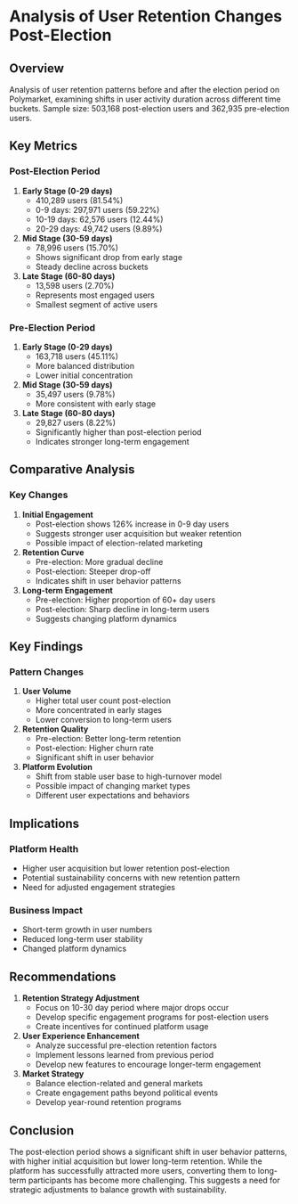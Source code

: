 Analysis of User Retention Changes Post-Election
================================================

Overview
--------

Analysis of user retention patterns before and after the election period on Polymarket, examining shifts in user activity duration across different time buckets. Sample size: 503,168 post-election users and 362,935 pre-election users.

Key Metrics
-----------

### Post-Election Period

1.  **Early Stage (0-29 days)**
    -   410,289 users (81.54%)
    -   0-9 days: 297,971 users (59.22%)
    -   10-19 days: 62,576 users (12.44%)
    -   20-29 days: 49,742 users (9.89%)
2.  **Mid Stage (30-59 days)**
    -   78,996 users (15.70%)
    -   Shows significant drop from early stage
    -   Steady decline across buckets
3.  **Late Stage (60-80 days)**
    -   13,598 users (2.70%)
    -   Represents most engaged users
    -   Smallest segment of active users

### Pre-Election Period

1.  **Early Stage (0-29 days)**
    -   163,718 users (45.11%)
    -   More balanced distribution
    -   Lower initial concentration
2.  **Mid Stage (30-59 days)**
    -   35,497 users (9.78%)
    -   More consistent with early stage
3.  **Late Stage (60-80 days)**
    -   29,827 users (8.22%)
    -   Significantly higher than post-election period
    -   Indicates stronger long-term engagement

Comparative Analysis
--------------------

### Key Changes

1.  **Initial Engagement**
    -   Post-election shows 126% increase in 0-9 day users
    -   Suggests stronger user acquisition but weaker retention
    -   Possible impact of election-related marketing
2.  **Retention Curve**
    -   Pre-election: More gradual decline
    -   Post-election: Steeper drop-off
    -   Indicates shift in user behavior patterns
3.  **Long-term Engagement**
    -   Pre-election: Higher proportion of 60+ day users
    -   Post-election: Sharp decline in long-term users
    -   Suggests changing platform dynamics

Key Findings
------------

### Pattern Changes

1.  **User Volume**
    -   Higher total user count post-election
    -   More concentrated in early stages
    -   Lower conversion to long-term users
2.  **Retention Quality**
    -   Pre-election: Better long-term retention
    -   Post-election: Higher churn rate
    -   Significant shift in user behavior
3.  **Platform Evolution**
    -   Shift from stable user base to high-turnover model
    -   Possible impact of changing market types
    -   Different user expectations and behaviors

Implications
------------

### Platform Health

-   Higher user acquisition but lower retention post-election
-   Potential sustainability concerns with new retention pattern
-   Need for adjusted engagement strategies

### Business Impact

-   Short-term growth in user numbers
-   Reduced long-term user stability
-   Changed platform dynamics

Recommendations
---------------

1.  **Retention Strategy Adjustment**
    -   Focus on 10-30 day period where major drops occur
    -   Develop specific engagement programs for post-election users
    -   Create incentives for continued platform usage
2.  **User Experience Enhancement**
    -   Analyze successful pre-election retention factors
    -   Implement lessons learned from previous period
    -   Develop new features to encourage longer-term engagement
3.  **Market Strategy**
    -   Balance election-related and general markets
    -   Create engagement paths beyond political events
    -   Develop year-round retention programs

Conclusion
----------

The post-election period shows a significant shift in user behavior patterns, with higher initial acquisition but lower long-term retention. While the platform has successfully attracted more users, converting them to long-term participants has become more challenging. This suggests a need for strategic adjustments to balance growth with sustainability.

